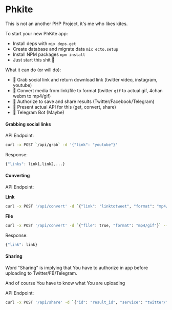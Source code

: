 # Phkite

This is not an another PHP Project, it's me who likes kites.

To start your new PhKite app:
  * Install deps with `mix deps.get`
  * Create database and migrate data `mix ecto.setup`
  * Install NPM packages `npm install`
  * Just start this shit 💩

What it can do (or will do):
  * 🔳 Grab social link and return download link (twitter video, instagram, youtube)
  * 🔳 Convert media from link/file to format (twitter `gif` to actual gif, 4chan webm to mp4/gif)
  * 🔳 Authorize to save and share results (Twitter/Facebook/Telegram)
  * 🔳 Present actual API for this (get, convert, share)
  * 🔳 Telegram Bot (Maybe)

#### Grabbing social links

API Endpoint:

````bash
curl -x POST `/api/grab` -d '{"link": "youtube"}'
````
Response:
````javascript
{"links": link1,link2,...}
````

#### Converting

API Endpoint:

**Link**
````bash
curl -x POST '/api/convert' -d `{"link": "linktotweet", "format": "mp4/gif"}`
````

**File**
````bash
curl -x POST '/api/convert' -d `{"file": true, "format": "mp4/gif"}` --data-binary "file"
````

Response:
````javascript
{"link": link}
````

#### Sharing

Word "Sharing" is implying that You have to authorize in app before uploading to Twitter/FB/Telegram.

And of course You have to know what You are uploading

API Endpoint:

````bash
curl -x POST '/api/share' -d `{"id": "result_id", "service": "twitter/facebook/telegram"}`
````
